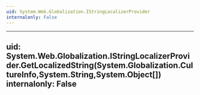 ```yaml
---
uid: System.Web.Globalization.IStringLocalizerProvider
internalonly: False
---
```


---
uid: System.Web.Globalization.IStringLocalizerProvider.GetLocalizedString(System.Globalization.CultureInfo,System.String,System.Object[])
internalonly: False
---
